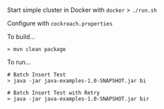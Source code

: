 Start simple cluster in Docker with `docker` > `./run.sh`

Configure with `cockroach.properties`

To build...
```
> mvn clean package
```

To run...
```
# Batch Insert Test
> java -jar java-examples-1.0-SNAPSHOT.jar bi

# Batch Insert Test with Retry
> java -jar java-examples-1.0-SNAPSHOT.jar bir
```

